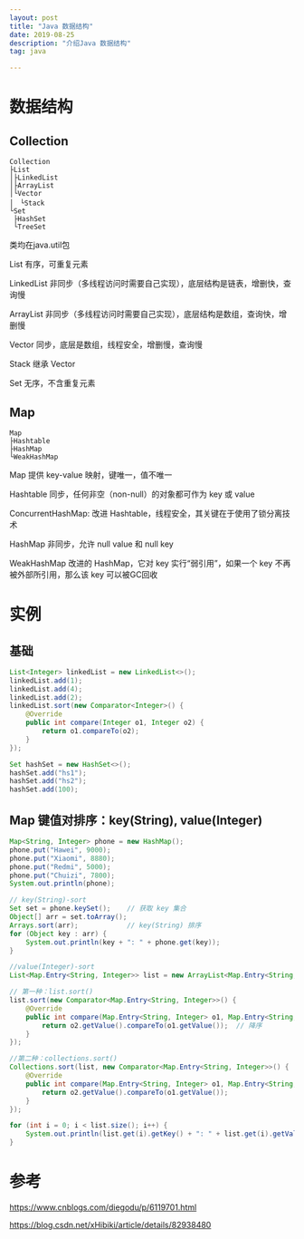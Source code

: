 ```yaml
---
layout: post
title: "Java 数据结构"
date: 2019-08-25
description: "介绍Java 数据结构"
tag: java

---
```



# 数据结构

## Collection

```
Collection
├List
│├LinkedList
│├ArrayList
│└Vector
│　└Stack
└Set
 ├HashSet
 └TreeSet
```

类均在java.util包

List 有序，可重复元素

LinkedList 非同步（多线程访问时需要自己实现），底层结构是链表，增删快，查询慢

ArrayList 非同步（多线程访问时需要自己实现），底层结构是数组，查询快，增删慢

Vector 同步，底层是数组，线程安全，增删慢，查询慢

Stack 继承 Vector

Set 无序，不含重复元素

## Map

```
Map
├Hashtable
├HashMap
└WeakHashMap
```

Map 提供 key-value 映射，键唯一，值不唯一

Hashtable 同步，任何非空（non-null）的对象都可作为 key 或 value

ConcurrentHashMap: 改进 Hashtable，线程安全，其关键在于使用了锁分离技术

HashMap 非同步，允许 null value 和 null key

WeakHashMap 改进的 HashMap，它对 key 实行“弱引用”，如果一个 key 不再被外部所引用，那么该 key 可以被GC回收


# 实例

## 基础

```java
List<Integer> linkedList = new LinkedList<>();
linkedList.add(1);
linkedList.add(4);
linkedList.add(2);
linkedList.sort(new Comparator<Integer>() {
    @Override
    public int compare(Integer o1, Integer o2) {
        return o1.compareTo(o2);
    }
});

Set hashSet = new HashSet<>();
hashSet.add("hs1");
hashSet.add("hs2");
hashSet.add(100);
```


## Map 键值对排序：key(String), value(Integer)

```java
Map<String, Integer> phone = new HashMap();
phone.put("Hawei", 9000);
phone.put("Xiaomi", 8880);
phone.put("Redmi", 5000);
phone.put("Chuizi", 7800);
System.out.println(phone);

// key(String)-sort
Set set = phone.keySet();    // 获取 key 集合
Object[] arr = set.toArray();
Arrays.sort(arr);            // key(String) 排序
for (Object key : arr) {
    System.out.println(key + ": " + phone.get(key));
}

//value(Integer)-sort
List<Map.Entry<String, Integer>> list = new ArrayList<Map.Entry<String, Integer>>(phone.entrySet());

// 第一种：list.sort()
list.sort(new Comparator<Map.Entry<String, Integer>>() {
    @Override
    public int compare(Map.Entry<String, Integer> o1, Map.Entry<String, Integer> o2) {
        return o2.getValue().compareTo(o1.getValue());  // 降序
    }
});

//第二种：collections.sort()
Collections.sort(list, new Comparator<Map.Entry<String, Integer>>() {
    @Override
    public int compare(Map.Entry<String, Integer> o1, Map.Entry<String, Integer> o2) {
        return o2.getValue().compareTo(o1.getValue());
    }
});

for (int i = 0; i < list.size(); i++) {
    System.out.println(list.get(i).getKey() + ": " + list.get(i).getValue());
}
```

# 参考

https://www.cnblogs.com/diegodu/p/6119701.html

https://blog.csdn.net/xHibiki/article/details/82938480




